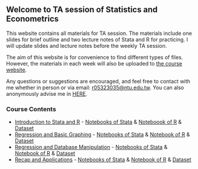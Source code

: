 ## Welcome to TA session of Statistics and Econometrics

This website contains all materials for TA session. The materials include one slides for brief outline and two lecture notes of Stata and R for practicing. I will update slides and lecture notes before the weekly TA session.

The aim of this website is for convenience to find different types of files. However, the materials in each week will also be uploaded to [the course website](https://cool.ntu.edu.tw/courses/213).

Any questions or suggestions are encouraged, and feel free to contact with me whether in person or via email: r05323035@ntu.edu.tw. You can also anonymously advise me in [HERE](https://docs.google.com/forms/d/e/1FAIpQLSeI55XM73cFDQMH1zgxJ8iWYuhs_iF6ct95iZ4bvK3wpC1FuQ/viewform?usp=sf_link).

### Course Contents

* [Introduction to Stata and R](https://docs.google.com/presentation/d/1fWnpCKJI9ehsnK34w0AVuY78kw22cxmemwNP40Cq8R0/edit?usp=sharing) - [Notebooks of Stata](https://github.com/goatinooo/TAsession/blob/master/notebooks/Stata_0226.ipynb) & [Noteboook of R](https://github.com/goatinooo/TAsession/blob/master/notebooks/R_0226.ipynb) & [Dataset](https://www.dropbox.com/sh/jntf88gxonve89u/AABS3jp0GIyjq-1YRfenMfgTa?dl=0)
* [Regression and Basic Graphing](https://docs.google.com/presentation/d/1X1TuX43Pz0EeQHXXZT9jI14BQYo8qGlVBPpejPgrPRE/edit?usp=sharing) - [Notebooks of Stata](https://github.com/goatinooo/TAsession/blob/master/notebooks/Stata_0305.ipynb) & [Notebook of R](https://github.com/goatinooo/TAsession/blob/master/notebooks/R_0305.ipynb) & [Dataset](https://www.dropbox.com/sh/vq1lvm0wdga0a73/AAAPRRpgcXKJ-Id6DVWE8Syla?dl=0)
* [Regression and Database Manipulation](https://docs.google.com/presentation/d/19Im31L3Id39vbcxh7YVsNVdu65dr7OcKImsxLARau6s/edit?usp=sharing) - [Notebooks of Stata](https://github.com/goatinooo/TAsession/blob/master/notebooks/Stata_0312.ipynb) & [Notebook of R](https://github.com/goatinooo/TAsession/blob/master/notebooks/R_0312.ipynb) & [Dataset](https://www.dropbox.com/sh/o3nn64wl4pde60a/AADHjHI_kq0jDaQAsfloSBLXa?dl=0)
* [Recap and Applications](https://docs.google.com/presentation/d/1ao6THlswW_sKW1Ee3AVB0uDqDUSwnrp59dnEgVm_xIQ/edit?usp=sharing) - [Notebooks of Stata](https://github.com/goatinooo/TAsession/blob/master/notebooks/Stata_0319.ipynb) & [Notebook of R](https://github.com/goatinooo/TAsession/blob/master/notebooks/R_0319.ipynb) & [Dataset](https://www.dropbox.com/sh/o3nn64wl4pde60a/AADHjHI_kq0jDaQAsfloSBLXa?dl=0)
